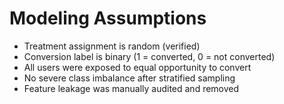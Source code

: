 # Modeling Assumptions


- Treatment assignment is random (verified)
- Conversion label is binary (1 = converted, 0 = not converted)
- All users were exposed to equal opportunity to convert
- No severe class imbalance after stratified sampling
- Feature leakage was manually audited and removed
